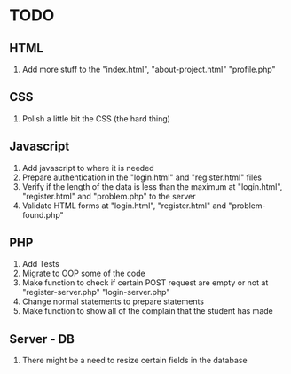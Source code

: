 # TODO

## HTML

1. Add more stuff to the "index.html", "about-project.html" "profile.php"

## CSS

1. Polish a little bit the CSS (the hard thing)

## Javascript

1. Add javascript to where it is needed
2. Prepare authentication in the "login.html" and "register.html" files
3. Verify if the length of the data is less than the maximum at "login.html", "register.html" and "problem.php" to the server
4. Validate HTML forms at "login.html", "register.html" and "problem-found.php"

## PHP

1. Add Tests
2. Migrate to OOP some of the code
4. Make function to check if certain POST request are empty or not at "register-server.php" "login-server.php"
5. Change normal statements to prepare statements
6. Make function to show all of the complain that the student has made

## Server - DB

1. There might be a need to resize certain fields in the database
